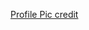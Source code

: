 [Profile Pic credit](https://www.dreamstime.com/happy-new-year-merry-christmas-festive-celebration-greeting-card-cute-funny-cat-ai-generated-funny-cat-portrait-suit-image311386318)
